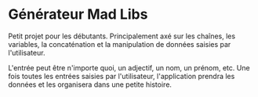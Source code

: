 # Générateur Mad Libs

Petit projet pour les débutants. Principalement axé sur les chaînes, les variables, la concaténation et la manipulation de données saisies par l'utilisateur. 

L'entrée peut être n'importe quoi, un adjectif, un nom, un prénom, etc. Une fois toutes les entrées saisies par l'utilisateur, l'application prendra les données et les organisera dans une petite histoire.
